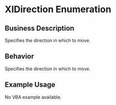 # XlDirection Enumeration

## Business Description
Specifies the direction in which to move.

## Behavior
Specifies the direction in which to move.

## Example Usage
No VBA example available.